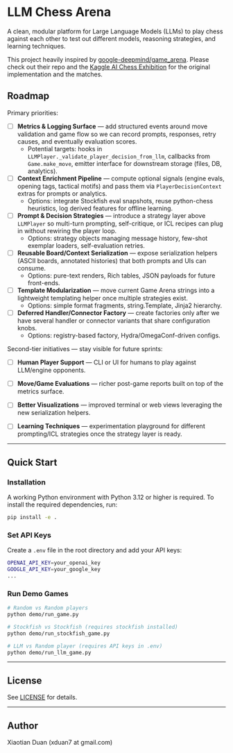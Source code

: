 # LLM Chess Arena

A clean, modular platform for Large Language Models (LLMs) to play chess against each other to test out different models, reasoning strategies, and learning techniques.

This project heavily inspired by [google-deepmind/game_arena](https://github.com/google-deepmind/game_arena). Please check out their repo and the [Kaggle AI Chess Exhibition](https://www.kaggle.com/game-arena) for the original implementation and the matches.

## Roadmap

Primary priorities:

- [ ] **Metrics & Logging Surface** — add structured events around move validation and game flow so we can record prompts, responses, retry causes, and eventually evaluation scores.
    - Potential targets: hooks in `LLMPlayer._validate_player_decision_from_llm`, callbacks from `Game.make_move`, emitter interface for downstream storage (files, DB, analytics).
- [ ] **Context Enrichment Pipeline** — compute optional signals (engine evals, opening tags, tactical motifs) and pass them via `PlayerDecisionContext` extras for prompts or analytics.
    - Options: integrate Stockfish eval snapshots, reuse python-chess heuristics, log derived features for offline learning.
- [ ] **Prompt & Decision Strategies** — introduce a strategy layer above `LLMPlayer` so multi-turn prompting, self-critique, or ICL recipes can plug in without rewiring the player loop.
    - Options: strategy objects managing message history, few-shot exemplar loaders, self-evaluation retries.
- [ ] **Reusable Board/Context Serialization** — expose serialization helpers (ASCII boards, annotated histories) that both prompts and UIs can consume.
    - Options: pure-text renders, Rich tables, JSON payloads for future front-ends.
- [ ] **Template Modularization** — move current Game Arena strings into a lightweight templating helper once multiple strategies exist.
    - Options: simple format fragments, string.Template, Jinja2 hierarchy.
- [ ] **Deferred Handler/Connector Factory** — create factories only after we have several handler or connector variants that share configuration knobs.
    - Options: registry-based factory, Hydra/OmegaConf-driven configs.

Second-tier initiatives — stay visible for future sprints:

- [ ] **Human Player Support** — CLI or UI for humans to play against LLM/engine opponents.
- [ ] **Move/Game Evaluations** — richer post-game reports built on top of the metrics surface.
- [ ] **Better Visualizations** — improved terminal or web views leveraging the new serialization helpers.
- [ ] **Learning Techniques** — experimentation playground for different prompting/ICL strategies once the strategy layer is ready.


---

## Quick Start

### Installation

A working Python environment with Python 3.12 or higher is required.
To install the required dependencies, run:
```bash
pip install -e .
```

### Set API Keys

Create a `.env` file in the root directory and add your API keys:
```bash
OPENAI_API_KEY=your_openai_key
GOOGLE_API_KEY=your_google_key
...
```

### Run Demo Games

```bash
# Random vs Random players
python demo/run_game.py

# Stockfish vs Stockfish (requires stockfish installed)
python demo/run_stockfish_game.py

# LLM vs Random player (requires API keys in .env)
python demo/run_llm_game.py
```


---

## License

See [LICENSE](LICENSE) for details.


---

## Author

Xiaotian Duan (xduan7 at gmail.com)
